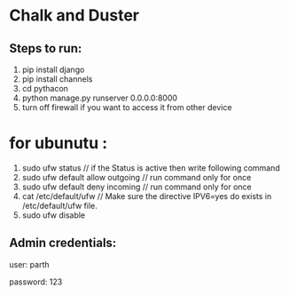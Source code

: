# Chalk and Duster

## Steps to run:

1) pip install django
2) pip install channels
3) cd pythacon
4) python manage.py runserver 0.0.0.0:8000
5) turn off firewall if you want to access it from other device

# for ubunutu :

1) sudo ufw status // if the Status is active then write following command 
2) sudo ufw default allow outgoing // run command only for once
3) sudo ufw default deny incoming // run command only for once
4) cat /etc/default/ufw // Make sure the directive IPV6=yes do exists in /etc/default/ufw file. 
5) sudo ufw disable


## Admin credentials:

user: parth

password: 123
